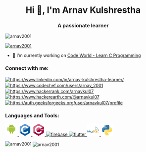 <h1 align="center">Hi 👋, I'm Arnav Kulshrestha</h1>
<h3 align="center">A passionate learner</h3>

<p align="left"> <img src="https://komarev.com/ghpvc/?username=arnav2001&label=Profile%20views&color=0e75b6&style=flat" alt="arnav2001" /> </p>

<p align="left"> <a href="https://github.com/ryo-ma/github-profile-trophy"><img src="https://github-profile-trophy.vercel.app/?username=arnav2001" alt="arnav2001" /></a> </p>

- 🔭 I’m currently working on [Code World - Learn C Programming](https://play.google.com/store/apps/details?id=com.me.code_world&hl=en&gl=US)

<h3 align="left">Connect with me:</h3>
<p align="left">
<a href="https://linkedin.com/in/https://www.linkedin.com/in/arnav-kulshrestha-learner/" target="blank"><img align="center" src="https://raw.githubusercontent.com/rahuldkjain/github-profile-readme-generator/master/src/images/icons/Social/linked-in-alt.svg" alt="https://www.linkedin.com/in/arnav-kulshrestha-learner/" height="30" width="40" /></a>
<a href="https://www.codechef.com/users/https://www.codechef.com/users/arnav_2001" target="blank"><img align="center" src="https://cdn.jsdelivr.net/npm/simple-icons@3.1.0/icons/codechef.svg" alt="https://www.codechef.com/users/arnav_2001" height="30" width="40" /></a>
<a href="https://www.hackerrank.com/https://www.hackerrank.com/arnavkul07" target="blank"><img align="center" src="https://raw.githubusercontent.com/rahuldkjain/github-profile-readme-generator/master/src/images/icons/Social/hackerrank.svg" alt="https://www.hackerrank.com/arnavkul07" height="30" width="40" /></a>
<a href="https://www.hackerearth.com/https://www.hackerearth.com/@arnavkul07" target="blank"><img align="center" src="https://raw.githubusercontent.com/rahuldkjain/github-profile-readme-generator/master/src/images/icons/Social/hackerearth.svg" alt="https://www.hackerearth.com/@arnavkul07" height="30" width="40" /></a>
<a href="https://auth.geeksforgeeks.org/user/https://auth.geeksforgeeks.org/user/arnavkul07/profile" target="blank"><img align="center" src="https://raw.githubusercontent.com/rahuldkjain/github-profile-readme-generator/master/src/images/icons/Social/geeks-for-geeks.svg" alt="https://auth.geeksforgeeks.org/user/arnavkul07/profile" height="30" width="40" /></a>
</p>

<h3 align="left">Languages and Tools:</h3>
<p align="left"> <a href="https://developer.android.com" target="_blank" rel="noreferrer"> <img src="https://raw.githubusercontent.com/devicons/devicon/master/icons/android/android-original-wordmark.svg" alt="android" width="40" height="40"/> </a> <a href="https://www.cprogramming.com/" target="_blank" rel="noreferrer"> <img src="https://raw.githubusercontent.com/devicons/devicon/master/icons/c/c-original.svg" alt="c" width="40" height="40"/> </a> <a href="https://www.w3schools.com/cpp/" target="_blank" rel="noreferrer"> <img src="https://raw.githubusercontent.com/devicons/devicon/master/icons/cplusplus/cplusplus-original.svg" alt="cplusplus" width="40" height="40"/> </a> <a href="https://firebase.google.com/" target="_blank" rel="noreferrer"> <img src="https://www.vectorlogo.zone/logos/firebase/firebase-icon.svg" alt="firebase" width="40" height="40"/> </a> <a href="https://flutter.dev" target="_blank" rel="noreferrer"> <img src="https://www.vectorlogo.zone/logos/flutterio/flutterio-icon.svg" alt="flutter" width="40" height="40"/> </a> <a href="https://www.mysql.com/" target="_blank" rel="noreferrer"> <img src="https://raw.githubusercontent.com/devicons/devicon/master/icons/mysql/mysql-original-wordmark.svg" alt="mysql" width="40" height="40"/> </a> <a href="https://www.python.org" target="_blank" rel="noreferrer"> <img src="https://raw.githubusercontent.com/devicons/devicon/master/icons/python/python-original.svg" alt="python" width="40" height="40"/> </a> </p>

<p><img align="left" src="https://github-readme-stats.vercel.app/api/top-langs?username=arnav2001&show_icons=true&locale=en&layout=compact" alt="arnav2001" /></p>

<p>&nbsp;<img align="center" src="https://github-readme-stats.vercel.app/api?username=arnav2001&show_icons=true&locale=en" alt="arnav2001" /></p>
